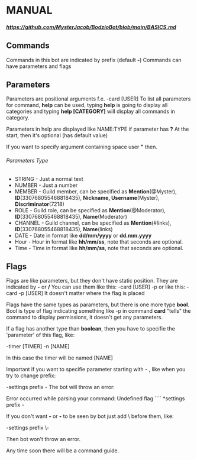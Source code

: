 # MANUAL
##### https://github.com/MysterJacob/BodzioBot/blob/main/BASICS.md
## Commands
Commands in this bot are indicated by prefix (default **-**)
Commands can have parameters and flags

## Parameters
Parameters are positional arguments f.e.
-card [USER]
To list all parameters for command, **help** can
be used, typing **help** is going to display all categories
and typing **help [CATEGORY]** will display all commands in
category.

Parameters in help are displayed like NAME:TYPE
if parameter has **?** At the start,
then it's optional (has default value)

If you want to specify argument containing space
user **"** then.

###### Parameters Type
- STRING - Just a normal text
- NUMBER - Just a number
- MEMBER - Guild member, can be specified as **Mention**(@Myster), **ID**(330768055468818435), **Nickname, Username**(Myster), **Discriminator**(7218)
- ROLE - Guild role, can be specified as **Mention**(@Moderator), **ID**(330768055468818435), **Name**(Moderator)
- CHANNEL - Guild channel, can be specified as **Mention**(#links), **ID**(330768055468818435), **Name**(links)
- DATE - Date in format like **dd/mm/yyyy** or **dd.mm.yyyy**
- Hour - Hour in format like **hh/mm/ss**, note that seconds are optional.
- Time - Time in format like **hh/mm/ss**, note that seconds are optional.

## Flags
Flags are like parameters, but they don't have static position.
They are indicated by **-** or **/**
You can use them like this:
-card [USER] -p
or like this:
-card -p [USER]
It doesn't matter where the flag is placed

Flags have the same types as parameters, but
there is one more type **bool**.
Bool is type of flag indicating something
like -p in command **card** "tells" the command
to display permissions, it doesn't get any parameters.

If a flag has another type than **boolean**, then you have to
specifie the 'parameter' of this flag, like:

-timer [TIMER] -n [NAME]

In this case the timer will be named [NAME]

Important if you want to specifie parameter
starting with **-** , like when you try to change prefix:

-settings prefix -
The bot will throw an error:

Error occurred while parsing your command:
Undefined flag ````
*settings prefix -

If you don't want **-** or **-** to be seen
by bot just add \ before them, like:

-settings prefix \\-

Then bot won't throw an error.

Any time soon there will be a command guide.